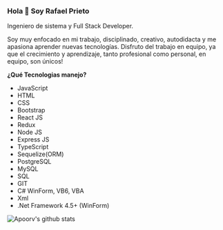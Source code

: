 ### Hola 👋 Soy Rafael Prieto

Ingeniero de sistema y Full Stack Developer.

Soy muy enfocado en mi trabajo, disciplinado, creativo, autodidacta y me apasiona aprender nuevas tecnologías. 
Disfruto del trabajo en equipo, ya que el crecimiento y aprendizaje, tanto profesional como personal, en equipo, son únicos!

**¿Qué Tecnologias manejo?**

*	JavaScript
*	HTML
*	CSS
*	Bootstrap
*	React JS
*	Redux
*	Node JS
*	Express JS
*	TypeScript
*	Sequelize(ORM)
*	PostgreSQL
*	MySQL
*	SQL
*	GIT
*	C# WinForm, VB6, VBA
*	Xml
*	.Net Framework 4.5+ (WinForm)


![Apoorv's github stats](https://github-readme-stats.vercel.app/api?username=raprig&show_icons=true&title_color=007F7B&icon_color=00DA9E&text_color=151515&hide=["stars"])

<!--
**RaPriG/RaPriG** is a ✨ _special_ ✨ repository because its `README.md` (this file) appears on your GitHub profile.

Here are some ideas to get you started:

- 🔭 I’m currently working on ...
- 🌱 I’m currently learning ...
- 👯 I’m looking to collaborate on ...
- 🤔 I’m looking for help with ...
- 💬 Ask me about ...
- 📫 How to reach me: ...
- 😄 Pronouns: ...
- ⚡ Fun fact: ...
-->
